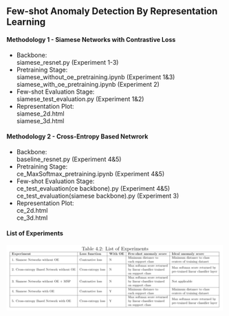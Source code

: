 ## Few-shot Anomaly Detection By Representation Learning  

#### Methodology 1 - Siamese Networks with Contrastive Loss
+ Backbone:  
  siamese_resnet.py (Experiment 1-3)  
+ Pretraining Stage:  
  siamese_without_oe_pretraining.ipynb (Experiment 1&3)  
  siamese_with_oe_pretraining.ipynb (Experiment 2)  
+ Few-shot Evaluation Stage:  
  siamese_test_evaluation.py (Experiment 1&2)  
+ Representation Plot:  
  siamese_2d.html  
  siamese_3d.html  
    
    
#### Methodology 2 - Cross-Entropy Based Netwrork
+ Backbone:  
  baseline_resnet.py (Experiment 4&5)  
+ Pretraining Stage:   
  ce_MaxSoftmax_pretraining.ipynb (Experiment 4&5)  
+ Few-shot Evaluation Stage:   
  ce_test_evaluation(ce backbone).py (Experiment 4&5)  
  ce_test_evaluation(siamese backbone).py (Experiment 3)  
+ Representation Plot:    
  ce_2d.html   
  ce_3d.html  
  

#### List of Experiments
![alt text](https://raw.githubusercontent.com/PTRZ3/fsl_ood/main/list_of_experiments.png)
  

